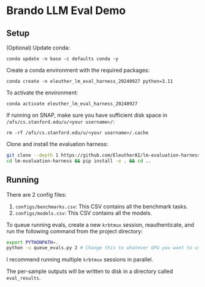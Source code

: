 # Brando LLM Eval Demo


## Setup

(Optional) Update conda:

`conda update -n base -c defaults conda -y`

Create a conda environment with the required packages:

`conda create -n eleuther_lm_eval_harness_20240927 python=3.11`

To activate the environment:

`conda activate eleuther_lm_eval_harness_20240927`

If running on SNAP, make sure you have sufficient disk space in `/afs/cs.stanford.edu/u/<your username>/`:

`rm -rf /afs/cs.stanford.edu/u/<your username>/.cache`

Clone and install the evaluation harness:

```bash
git clone --depth 1 https://github.com/EleutherAI/lm-evaluation-harness
cd lm-evaluation-harness && pip install -e . && cd ..
```

## Running

There are 2 config files: 

1. `configs/benchmarks.csv`: This CSV contains all the benchmark tasks.
2. `configs/models.csv`: This CSV contains all the models.

To queue running evals, create a new `krbtmux` session, reauthenticate, and run the following command
from the project directory:

```bash
export PYTHONPATH=.
python -u queue_evals.py 2 # Change this to whatever GPU you want to use.
```

I recommend running multiple `krbtmux` sessions in parallel.

The per-sample outputs will be written to disk in a directory called `eval_results`.